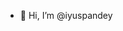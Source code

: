 - 👋 Hi, I’m @iyuspandey


<!---
iyuspandey/iyuspandey is a ✨ special ✨ repository because its `README.md` (this file) appears on your GitHub profile.
You can click the Preview link to take a look at your changes.
--->
